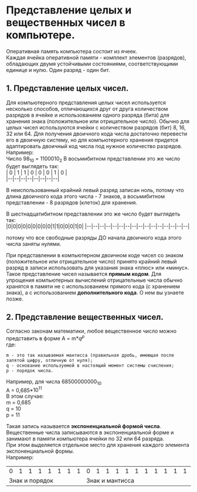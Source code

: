 #  Представление целых и вещественных чисел в компьютере.  
Оперативная память компьютера состоит из ячеек.  
Каждая ячейка оперативной памяти - комплект элементов (разрядов), обладающих двумя устойчивыми состояниями, соответствующими единице и нулю.
Один разряд - один бит.


##  1. Представление целых чисел.
Для компьютерного представления целых чисел используется несколько способов, отличающихся друг от друга количеством разрядов в ячейке и использованием одного разряда (бита) для хранения знака (положительное или отрицательное число).
Обычно для целых чисел используются ячейки с количеством разрядов (бит) 8, 16, 32 или 64.
Для получения двоичного кода числа достаточно перевести его в двоичную систему, но для компьютерного хранения придется адаптировать двоичный код числа под нужное количество разрядов.  
Например:  
Число $98_{10}$ = $1100010_{2}$
В восьмибитном представлении это же число будет выглядеть так:  
| 0 | 1 | 1 | 0 | 0 | 0 | 1 | 0 |  
|--|--|--|--|--|--|--|--|

В неиспользованный крайний левый разряд записан ноль, потому что длина двоичного кода этого числа - 7 знаков, а восьмибитном представлении - 8 разрядов (клеток) для хранения.  
  
  
В шестнадцатибитном представлении это же число будет выглядеть так:  
|0|0|0|0|0|0|0|0|0|1|1|0|0|0|1|0|
|--|--|--|--|--|--|--|--|--|--|--|--|--|--|--|--|

потому что все свободные разряды ДО начала двоичного кода этого числа заняты нулями.

При представлении в компьютерном двоичном коде чисел со знаком (положительное или отрицательное число) принято крайний левый разряд в записи использовать для указания знака «плюс» или «минус». Такое представление чисел называется **прямым кодом**.
Для упрощения компьютерных вычислений отрицательные числа обычно хранятся в памяти не с использованием прямого кода (с хранением знака), а с использованием **дополнительного кода**. О нем вы узнаете позже.

##  2. Представление вещественных чисел.
Согласно законам математики, любое вещественное число можно представить в форме А = m*$q^p$  
где:

    m - это так называемая мантисса (правильная дробь, имеющая после запятой цифру, отличную от нуля);
    q - основание используемой в настоящий момент системы счисления;
    р - порядок числа.  

Например, для числа $68500000000_{10}$  
А = 0,685*$10^{11}$  
В этом случае:  
m = 0,685  
q = 10  
р = 11  

Такая запись называется **экспоненциальной формой числа**.  
Вещественные числа записываются в экспоненциальной форме и занимают в памяти компьютера ячейки по 32 или 64 разряда.  
При этом выделяется отдельное место для хранения каждого элемента экспоненциальной формы.  
Например:

<table class="iksweb">
		<tr>
			<td>0</td>
			<td>1</td>
			<td>1</td>
			<td>1</td>
			<td>1</td>
			<td>1</td>
			<td>1</td>
			<td>1</td>
			<td>0</td>
            <td>1</td>
			<td>1</td>
			<td>1</td>
			<td>1</td>
			<td>1</td>
			<td>1</td>
			<td>1</td>
			<td>1</td>
			<td>1</td>
			<td>1</td>
			<td>1</td>
			<td>1</td>
			<td>1</td>
			<td>1</td>
			<td>1</td>
		</tr>
		<tr>
			<td colspan="8">Знак и порядок</td>
			<td colspan="16">Знак и мантисса</td>
		</tr>
</table>

